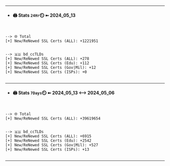 

---
- #### 🖨️ **Stats** `24Hr`⏲️ ➼ 2024_05_13
```console


--> 🌐 Total
[+] New/ReNewed SSL Certs (ALL): +1221951


--> 🇧🇩 bd_ccTLDs
[+] New/ReNewed SSL Certs (ALL): +278
[+] New/ReNewed SSL Certs (Edu): +112
[+] New/ReNewed SSL Certs (Gov|Mil): +12
[+] New/ReNewed SSL Certs (ISPs): +0


```

---
- #### 🖨️ **Stats** `7Days`⏲️ ➼ 2024_05_13 <--> 2024_05_06
```console


--> 🌐 Total
[+] New/ReNewed SSL Certs (ALL): +39619654


--> 🇧🇩 bd_ccTLDs
[+] New/ReNewed SSL Certs (ALL): +6915
[+] New/ReNewed SSL Certs (Edu): +2542
[+] New/ReNewed SSL Certs (Gov|Mil): +527
[+] New/ReNewed SSL Certs (ISPs): +13


```

---

